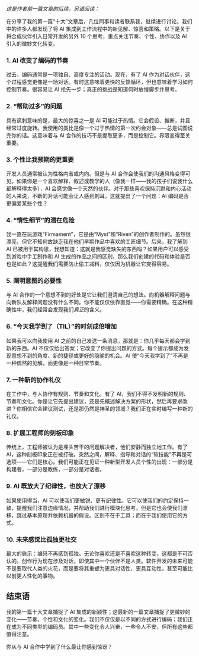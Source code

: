 *这是作者前一篇文章的后续。另请阅读：*

在分享了我的第一篇“十大”文章后，几位同事和读者联系我，继续进行讨论。我们中的许多人都发现了将 AI 集成到工作流程中的新见解、惊喜和策略。以下是关于将合成伙伴引入日常开发的另外 10 个思考，重点关注节奏、个性、协作以及 AI 引入的微妙文化转变。

### 1. AI 改变了编码的节奏

过去，编码通常是一项独自、高度专注的活动。现在，有了 AI 作为对话伙伴，这个过程感觉更像是一场对话。有时这意味着更快的反馈循环，但也意味着学习如何控制节奏。很容易让 AI 抢先一步；真正的挑战是知道何时放慢脚步并思考。

### 2. “帮助过多”的问题

具有讽刺意味的是，最大的惊喜之一是 AI 可能过于热情。它会假设、推断，并且经常过度旋转。我使用的类比是像一个过于热情的第一次约会对象——总是试图说完你的话。这意味着与 AI 合作的技巧不是提取更多，而是控制它。界限变得至关重要。

### 3. 个性比我预期的更重要

开发人员通常被认为性格内省或内向。但是与 AI 合作会使我们的沟通风格变得可见。如果你是一个喜欢解释、叙述或教学的人（像我一样——我的孩子们说我什么都解释得太多），AI 会感觉像一个天然的伙伴。对于那些喜欢保持沉默和内心活动的人来说，不断的对话可能会让人感到刺耳。这就提出了一个问题：AI 编码是否更偏爱某些个性？

### 4. “惰性细节”的潜在危险

我一直在玩游戏“Firmament”，它是由“Myst”和“Riven”的创作者制作的。虽然很漂亮，但它不知何故缺乏我在他们早期作品中喜欢的工匠细节。后来，我了解到 AI 已被用于其构思，我想知道：这就是我感觉缺失的东西吗？如果用户可以感受到游戏中手工制作和 AI 生成的作品之间的区别，那么我们创建的代码和体验是否也是如此？这提醒我们需要防止偷工减料，仅仅因为机器让它变得容易。

### 5. 阐明意图的必要性

与 AI 合作的一个意想不到的好处是它让我们澄清自己的想法。向机器解释问题与向新队友解释问题没有什么不同。你不能仅仅依靠直觉——你需要精确。在这种精确性中，我们经常会发现我们*真正*的含义。

### 6. “今天我学到了（TIL）”的时刻成倍增加

如果我可以向我使用 AI 之前的自己发送一条消息，那就是：你几乎每天都会学到新的东西。AI 不仅仅给出答案；它改变了你提出问题的方式。每个提示都成为发现意想不到的角度、新的捷径或更好的隐喻的机会。AI 使“今天我学到了”不再是一种偶然的见解，而更像是一种日常节奏。

### 7. 一种新的协作礼仪

在工作中，与人协作有规则、节奏和文化。有了 AI，我们不得不发明新的规则、节奏和文化。你是让它先提出建议，还是先概述解决方案的形状，然后再要求改进？你相信它会建议测试，还是那仍然是神圣的领域？我们正在实时编写一种新的礼仪。

### 8. 扩展工程师的刻板印象

传统上，工程师被认为是埋头苦干的问题解决者，他们安静而独立地工作。有了 AI，这种刻板印象正在被打破。突然之间，解释、指导和对话的“软技能”不再是可选项——它们是核心。我们可能正在见证一种新型开发人员个性的出现：一部分是构建者，一部分是教练，一部分是对话者。

### 9. AI 既放大了纪律性，也放大了漂移

如果使用得当，AI 可以使我们更敏锐、更有纪律性。它可以使我们的约定保持一致，提醒我们注意边缘情况，并帮助我们进行模块化思考。但是它也会使我们漂移，跳过基本原理并依赖机器的假设。区别不在于工具；而在于我们使用它的方式。

### 10. 未来感觉比孤独更社交

最大的启示：编码不再感到孤独。无论你喜欢还是不喜欢这种转变，这都是不可否认的。创作行为现在涉及对话，即使其中一个伙伴不是人类。软件开发的未来可能不是要取代人类的火花，而是要将其重塑为更具对话性、更具互动性，甚至可能比以前更人性化的事物。

## 结束语

我的第一篇十大文章捕捉了 AI 集成的新颖性；这最新的一篇文章捕捉了更微妙的变化——节奏、个性和文化的变化。我们不仅仅是以不同的方式进行编码；我们正在成为不同类型的编码员。其中一些变化令人兴奋，一些令人不安，但所有这些都值得注意。

你从与 AI 合作中学到了什么最让你感到惊讶？